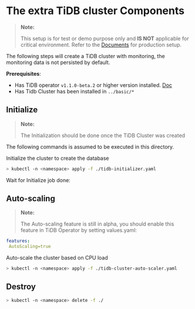 # The extra TiDB cluster Components

> **Note:**
>
> This setup is for test or demo purpose only and **IS NOT** applicable for critical environment. Refer to the [Documents](https://pingcap.com/docs/stable/tidb-in-kubernetes/deploy/prerequisites/) for production setup.


The following steps will create a TiDB cluster with monitoring, the monitoring data is not persisted by default.

**Prerequisites**: 
- Has TiDB operator `v1.1.0-beta.2` or higher version installed. [Doc](https://pingcap.com/docs/stable/tidb-in-kubernetes/deploy/tidb-operator/)
- Has Tidb Cluster has been installed in `../basic/*`
  

## Initialize


> **Note:**
>
> The Initialization should be done once the TiDB Cluster was created 

The following commands is assumed to be executed in this directory.

Initialize the cluster to create the database

```bash
> kubectl -n <namespace> apply -f ./tidb-initializer.yaml
```

Wait for Initialize job done:


## Auto-scaling

> **Note:**
>
> The Auto-scaling feature is still in alpha, you should enable this feature in TiDB Operator by setting values.yaml:
 ```yaml
features:
  AutoScaling=true
```

Auto-scale the cluster based on CPU load
```bash
> kubectl -n <namespace> apply -f ./tidb-cluster-auto-scaler.yaml
```

## Destroy

```bash
> kubectl -n <namespace> delete -f ./
```
